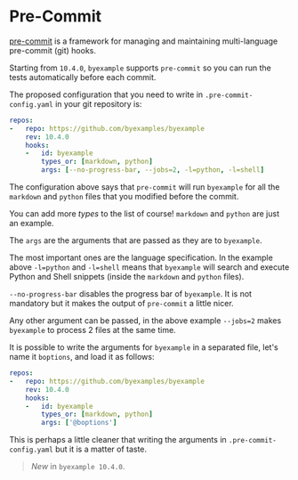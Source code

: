 # Pre-Commit

[pre-commit](https://pre-commit.com/) is a framework for managing and
maintaining multi-language pre-commit (git) hooks.

Starting from `10.4.0`, `byexample` supports `pre-commit` so you can
run the tests automatically before each commit.

The proposed configuration that you need to write in
`.pre-commit-config.yaml` in your git repository is:

```yaml
repos:
-   repo: https://github.com/byexamples/byexample
    rev: 10.4.0
    hooks:
    -   id: byexample
        types_or: [markdown, python]
        args: [--no-progress-bar, --jobs=2, -l=python, -l=shell]
```

The configuration above says that `pre-commit` will run `byexample` for
all the `markdown` and `python` files that you modified before the
commit.

You can add more *types* to the list of course! `markdown` and `python`
are just an example.

The `args` are the arguments that are passed as they are to
`byexample`.

The most important ones are the language specification. In the example
above `-l=python` and `-l=shell` means that `byexample` will search and
execute Python and Shell snippets (inside the `markdown` and `python`
files).

`--no-progress-bar` disables the progress bar of `byexample`. It is not
mandatory but it makes the output of `pre-commit` a little nicer.

Any other argument can be passed, in the above example `--jobs=2` makes
`byexample` to process 2 files at the same time.

It is possible to write the arguments for `byexample` in a separated file,
let's name it `boptions`, and load it as follows:

```yaml
repos:
-   repo: https://github.com/byexamples/byexample
    rev: 10.4.0
    hooks:
    -   id: byexample
        types_or: [markdown, python]
        args: ['@boptions']
```

This is perhaps a little cleaner that writing the arguments in
`.pre-commit-config.yaml` but it is a matter of taste.


> *New* in ``byexample 10.4.0``.
